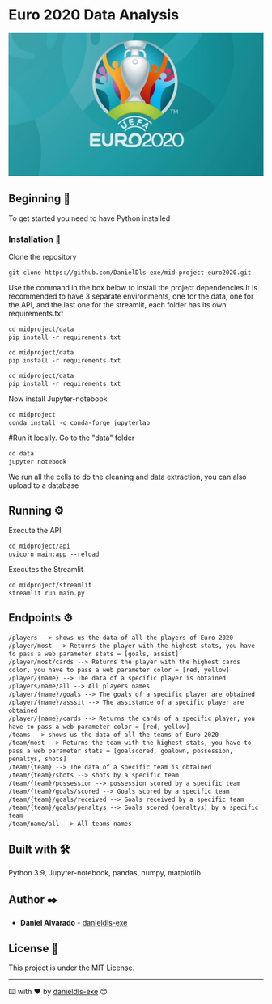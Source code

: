 # Euro 2020 Data Analysis

![myimagen](/img/euro2020.jpg)

## Beginning 🚀

To get started you need to have Python installed

### Installation 🔧

Clone the repository

```
git clone https://github.com/DanielDls-exe/mid-project-euro2020.git
```
Use the command in the box below to install the project dependencies
It is recommended to have 3 separate environments, one for the data, one for the API, and the last one for the streamlit, each folder has its own requirements.txt

```
cd midproject/data
pip install -r requirements.txt
```
```
cd midproject/data
pip install -r requirements.txt
```
```
cd midproject/data
pip install -r requirements.txt
```


Now install Jupyter-notebook

```
cd midproject
conda install -c conda-forge jupyterlab
```

#Run it locally.
Go to the "data" folder

```
cd data
jupyter notebook
```
We run all the cells to do the cleaning and data extraction, you can also upload to a database

## Running ⚙️

Execute the API

```
cd midproject/api 
uvicorn main:app --reload
```

Executes the Streamlit

```
cd midproject/streamlit 
streamlit run main.py
```

## Endpoints ⚙️

```
/players --> shows us the data of all the players of Euro 2020
/player/most --> Returns the player with the highest stats, you have to pass a web parameter stats = [goals, assist]
/player/most/cards --> Returns the player with the highest cards color, you have to pass a web parameter color = [red, yellow]
/player/{name} --> The data of a specific player is obtained
/players/name/all --> All players names
/player/{name}/goals --> The goals of a specific player are obtained
/player/{name}/asssit --> The assistance of a specific player are obtained
/player/{name}/cards --> Returns the cards of a specific player, you have to pass a web parameter color = [red, yellow]
/teams --> shows us the data of all the teams of Euro 2020
/team/most --> Returns the team with the highest stats, you have to pass a web parameter stats = [goalscored, goalown, possession, penaltys, shots]
/team/{team} --> The data of a specific team is obtained
/team/{team}/shots --> shots by a specific team
/team/{team}/possession --> possession scored by a specific team
/team/{team}/goals/scored --> Goals scored by a specific team
/team/{team}/goals/received --> Goals received by a specific team
/team/{team}/goals/penaltys --> Goals scored (penaltys) by a specific team
/team/name/all --> All teams names
```

## Built with 🛠️

Python 3.9, Jupyter-notebook, pandas, numpy, matplotlib.

## Author ✒️

* **Daniel Alvarado** - [danieldls-exe](https://github.com/DanielDls-exe)


## License 📄

This project is under the MIT License.

---
⌨️ with ❤️ by [danieldls-exe](https://github.com/DanielDls-exe) 😊